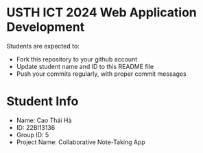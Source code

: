 USTH ICT 2024 Web Application Development
=====================================================

Students are expected to:

* Fork this repository to your github account
* Update student name and ID to this README file
* Push your commits regularly, with proper commit messages

Student Info
=======================
* Name: Cao Thái Hà
* ID: 22BI13136
* Group ID: 5
* Project Name: Collaborative Note-Taking App
